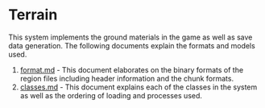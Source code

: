 # Terrain
This system implements the ground materials in the game as well as save data generation. The following documents explain the formats and models used.

1. [format.md](./format.md) - This document elaborates on the binary formats of the region files including header information and the chunk formats.
2. [classes.md](./classes.md) - This document explains each of the classes in the system as well as the ordering of loading and processes used.

